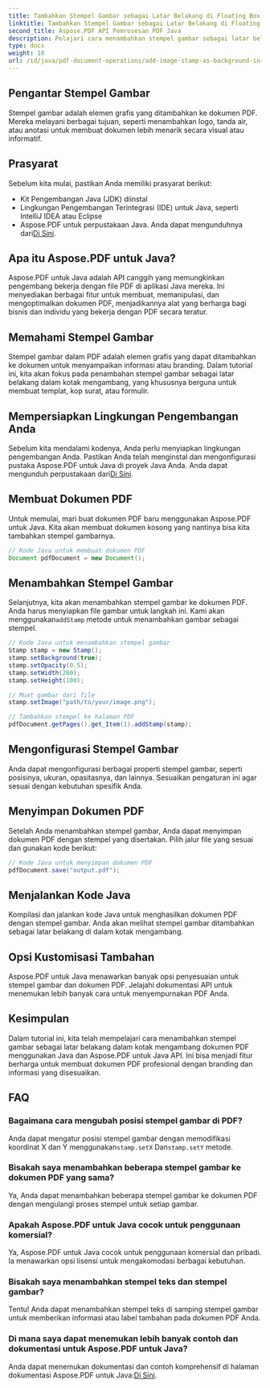 ```yaml
---
title: Tambahkan Stempel Gambar sebagai Latar Belakang di Floating Box PDF menggunakan Java
linktitle: Tambahkan Stempel Gambar sebagai Latar Belakang di Floating Box PDF menggunakan Java
second_title: Aspose.PDF API Pemrosesan PDF Java
description: Pelajari cara menambahkan stempel gambar sebagai latar belakang di PDF menggunakan Java dan Aspose.PDF untuk Java. Panduan langkah demi langkah dengan contoh kode untuk branding dan informasi yang disesuaikan.
type: docs
weight: 10
url: /id/java/pdf-document-operations/add-image-stamp-as-background-in-floating-box-of-pdf-using-java/
---
```


## Pengantar Stempel Gambar

Stempel gambar adalah elemen grafis yang ditambahkan ke dokumen PDF. Mereka melayani berbagai tujuan, seperti menambahkan logo, tanda air, atau anotasi untuk membuat dokumen lebih menarik secara visual atau informatif.

## Prasyarat

Sebelum kita mulai, pastikan Anda memiliki prasyarat berikut:

- Kit Pengembangan Java (JDK) diinstal
- Lingkungan Pengembangan Terintegrasi (IDE) untuk Java, seperti IntelliJ IDEA atau Eclipse
-  Aspose.PDF untuk perpustakaan Java. Anda dapat mengunduhnya dari[Di Sini](https://releases.aspose.com/pdf/java/).

## Apa itu Aspose.PDF untuk Java?

Aspose.PDF untuk Java adalah API canggih yang memungkinkan pengembang bekerja dengan file PDF di aplikasi Java mereka. Ini menyediakan berbagai fitur untuk membuat, memanipulasi, dan mengoptimalkan dokumen PDF, menjadikannya alat yang berharga bagi bisnis dan individu yang bekerja dengan PDF secara teratur.

## Memahami Stempel Gambar

Stempel gambar dalam PDF adalah elemen grafis yang dapat ditambahkan ke dokumen untuk menyampaikan informasi atau branding. Dalam tutorial ini, kita akan fokus pada penambahan stempel gambar sebagai latar belakang dalam kotak mengambang, yang khususnya berguna untuk membuat templat, kop surat, atau formulir.

## Mempersiapkan Lingkungan Pengembangan Anda

 Sebelum kita mendalami kodenya, Anda perlu menyiapkan lingkungan pengembangan Anda. Pastikan Anda telah menginstal dan mengonfigurasi pustaka Aspose.PDF untuk Java di proyek Java Anda. Anda dapat mengunduh perpustakaan dari[Di Sini](https://releases.aspose.com/pdf/java/).

## Membuat Dokumen PDF

Untuk memulai, mari buat dokumen PDF baru menggunakan Aspose.PDF untuk Java. Kita akan membuat dokumen kosong yang nantinya bisa kita tambahkan stempel gambarnya.

```java
// Kode Java untuk membuat dokumen PDF
Document pdfDocument = new Document();
```

## Menambahkan Stempel Gambar

 Selanjutnya, kita akan menambahkan stempel gambar ke dokumen PDF. Anda harus menyiapkan file gambar untuk langkah ini. Kami akan menggunakan`addStamp` metode untuk menambahkan gambar sebagai stempel.

```java
// Kode Java untuk menambahkan stempel gambar
Stamp stamp = new Stamp();
stamp.setBackground(true);
stamp.setOpacity(0.5);
stamp.setWidth(200);
stamp.setHeight(100);

// Muat gambar dari file
stamp.setImage("path/to/your/image.png");

// Tambahkan stempel ke halaman PDF
pdfDocument.getPages().get_Item(1).addStamp(stamp);
```

## Mengonfigurasi Stempel Gambar

Anda dapat mengonfigurasi berbagai properti stempel gambar, seperti posisinya, ukuran, opasitasnya, dan lainnya. Sesuaikan pengaturan ini agar sesuai dengan kebutuhan spesifik Anda.

## Menyimpan Dokumen PDF

Setelah Anda menambahkan stempel gambar, Anda dapat menyimpan dokumen PDF dengan stempel yang disertakan. Pilih jalur file yang sesuai dan gunakan kode berikut:

```java
// Kode Java untuk menyimpan dokumen PDF
pdfDocument.save("output.pdf");
```

## Menjalankan Kode Java

Kompilasi dan jalankan kode Java untuk menghasilkan dokumen PDF dengan stempel gambar. Anda akan melihat stempel gambar ditambahkan sebagai latar belakang di dalam kotak mengambang.

## Opsi Kustomisasi Tambahan

Aspose.PDF untuk Java menawarkan banyak opsi penyesuaian untuk stempel gambar dan dokumen PDF. Jelajahi dokumentasi API untuk menemukan lebih banyak cara untuk menyempurnakan PDF Anda.

## Kesimpulan

Dalam tutorial ini, kita telah mempelajari cara menambahkan stempel gambar sebagai latar belakang dalam kotak mengambang dokumen PDF menggunakan Java dan Aspose.PDF untuk Java API. Ini bisa menjadi fitur berharga untuk membuat dokumen PDF profesional dengan branding dan informasi yang disesuaikan.

## FAQ

### Bagaimana cara mengubah posisi stempel gambar di PDF?

 Anda dapat mengatur posisi stempel gambar dengan memodifikasi koordinat X dan Y menggunakan`stamp.setX` Dan`stamp.setY` metode.

### Bisakah saya menambahkan beberapa stempel gambar ke dokumen PDF yang sama?

Ya, Anda dapat menambahkan beberapa stempel gambar ke dokumen PDF dengan mengulangi proses stempel untuk setiap gambar.

### Apakah Aspose.PDF untuk Java cocok untuk penggunaan komersial?

Ya, Aspose.PDF untuk Java cocok untuk penggunaan komersial dan pribadi. Ia menawarkan opsi lisensi untuk mengakomodasi berbagai kebutuhan.

### Bisakah saya menambahkan stempel teks dan stempel gambar?

Tentu! Anda dapat menambahkan stempel teks di samping stempel gambar untuk memberikan informasi atau label tambahan pada dokumen PDF Anda.

### Di mana saya dapat menemukan lebih banyak contoh dan dokumentasi untuk Aspose.PDF untuk Java?

 Anda dapat menemukan dokumentasi dan contoh komprehensif di halaman dokumentasi Aspose.PDF untuk Java:[Di Sini](https://reference.aspose.com/pdf/java/).